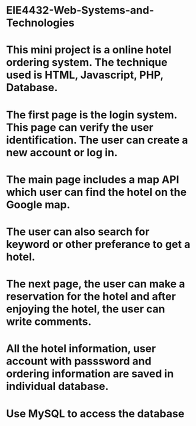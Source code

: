 # EIE4432-Web-Systems-and-Technologies
# This mini project is a online hotel ordering system. The technique used is HTML, Javascript, PHP, Database.
# The first page is the login system. This page can verify the user identification. The user can create a new account or log in.
# The main page includes a map API which user can find the hotel on the Google map.
# The user can also search for keyword or other preferance to get a hotel.
# The next page, the user can make a reservation for the hotel and after enjoying the hotel, the user can write comments.
# All the hotel information, user account with passsword and ordering information are saved in individual database.
# Use MySQL to access the database
